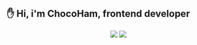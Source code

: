## ✋ Hi, i'm ChocoHam, frontend developer

<div align="center">
  <img src="https://github-readme-stats.vercel.app/api/top-langs/?username=banma1234&layout=compact&hide=c%2B%2B,c" />
  <img src="https://github-readme-stats.vercel.app/api?username=banma1234&hide_rank=true&&show_icons=true" />
</div>
